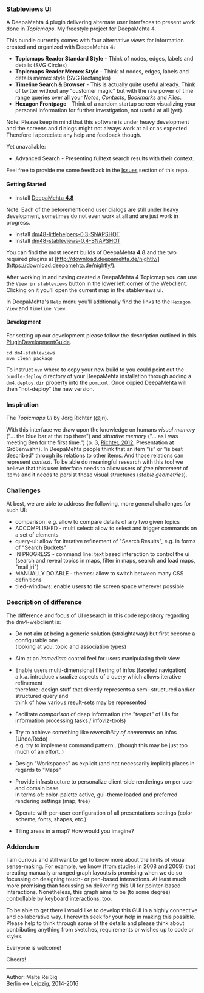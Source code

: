 
### Stableviews UI

A DeepaMehta 4 plugin delivering alternate user interfaces to present work done in _Topicmaps_. My freestyle project for DeepaMehta 4.

This bundle currently comes with four alternative _views_ for information created and organized with DeepaMehta 4:

 - **Topicmaps Reader Standard Style** - Think of nodes, edges, labels and details (SVG Circles)
 - **Topicmaps Reader Memex Style** - Think of nodes, edges, labels and details memex style (SVG Rectangles)
 - **Timeline Search & Browser** - This is actually quite useful already. Think of twitter without any "customer magic" but with the raw power of time range queries over all your _Notes_, _Contacts_, _Bookmarks_ and _Files_.
 - **Hexagon Frontpage** - Think of a random startup screen visualizing your personal information for further investigation, not useful at all (yet).

Note: Please keep in mind that this software is under heavy development and the screens and dialogs might not always work at all or as expected Therefore i appreciate any help and feedback though.

Yet unavailable:

 - Advanced Search - Presenting fulltext search results with their context.

Feel free to provide me some feedback in the [Issues](https://github.com/mukil/stableviews/issues) section of this repo.

#### Getting Started

 - Install [DeepaMehta **4.8**](http://github.com/jri/deepamehta)

Note: Each of the beforementioend user dialogs are still under heavy development, sometimes do not even work at all and are just work in progress.

 - Install [dm48-littlehelpers-0.3-SNAPSHOT](http://github.com/mukil/dm4-littlehelpers)
 - Install [dm48-stableviews-0.4-SNAPSHOT](http://github.com/mukil/stableviews)

You can find the most recent builds of DeepaMehta **4.8** and the two required plugins at [http://download.deepamehta.de/nightly/](https://download.deepamehta.de/nightly/).

After working in and having created a DeepaMehta 4 Topicmap you can use the `View in stableviews` button in the lower left corner of the Webclient. Clicking on it you'll open the current map in the stableviews ui.

In DeepaMehta's `Help` menu you'll addtionally find the links to the `Hexagon View` and `Timeline View`.

#### Development

For setting up our development please follow the description outlined in this [PluginDevelopmentGuide](https://trac.deepamehta.de/wiki/PluginDevelopmentGuide).

```
cd dm4-stableviews
mvn clean package
```

To instruct `mvn` where to copy your new build to you could point out the `bundle-deploy` directory of your DeepaMehta installation through adding a `dm4.deploy.dir` property into the `pom.xml`. Once copied DeepaMehta will then "hot-deploy" the new version.

### Inspiration

The _Topicmaps UI_ by Jörg Richter (@jri).

With this interface we draw upon the knowledge on humans  _visual memory_ ("... the blue bar at the top there") and _situative memory_ ("... as i was meeting Ben for the first time.") (p. 3, [Richter, 2012](http://demo.deepamehta.de:8080/topicmap/2249/topic/3359), Presentation at Größenwahn). In DeepaMehta people think that an item "is" or "is best described" through its relations to other items. And those relations can represent _context_. To be able do meaningful research with this tool we believe that this user interface needs to allow users of _free placement_ of items and it needs to persist those visual structures (_stable geometries_).

### Challenges

At best, we are able to address the following, more general challenges for such UI:

 * comparison: e.g. allow to compare details of any two given topics
 * ACCOMPLISHED - multi select: allow to select and trigger commands on a set of elements
 * query-ui: allow for iterative refinement of "Search Results", e.g. in forms of "Search Buckets"
 * IN PROGRESS - command line: text based interaction to control the ui (search and reveal topics in maps, filter in maps, search and load maps, "mail jri")
 * MANUALLY DO'ABLE - themes: allow to switch between many CSS definitions
 * tiled-windows: enable users to tile screen space wherever possible


### Description of difference

The difference and focus of UI research in this code repository regarding the dm4-webclient is:

* Do not aim at being a generic solution (straightaway) but first become a configurable one<br/>
  (looking at you: topic and association types)

* Aim at an _immediate_ control feel for users manipulating their view

* Enable users multi-dimensional filtering of infos (faceted navigation)<br/>
  a.k.a. introduce visualize aspects of a query which allows iterative refinement<br/>
  therefore: design stuff that directly represents a semi-structured and/or structured query and<br/>
  think of how various result-sets may be represented<br/>

* Facilitate _comparison_ of deep information (the "teapot" of UIs for information processing tasks / infoviz-tools)

* Try to achieve something like _reversibility of commands_ on infos (Undo/Redo)<br/>
  e.g. try to implement command pattern . (though this may be just too much of an effort..)

* Design "Workspaces" as explicit (and not necessarily implicit) places in regards to "Maps"

* Provide infrastructure to personalize client-side renderings on per user and domain base<br/>
  in terms of: color-palette active, gui-theme loaded and preferred rendering settings (map, tree)

* Operate with per-user configuration of all presentations settings (color scheme, fonts, shapes, etc.)

* Tiling areas in a map? How would you imagine?<br/>


### Addendum

I am curious and still want to get to know more about the limits of visual sense-making. For example, we know (from studies in 2008 and 2009) that creating manually arranged graph layouts is promising when we do so focussing on designing touch- or pen-based interactions. At least much more promising than focussing on delivering this UI for pointer-based interactions. Nonetheless, this graph aims to be (to some degree) controllable by keyboard interactions, too.

To be able to get there i would like to develop this GUI in a highly connective and collaborative way. I herewith seek for your help in making this possible. Please help to think through some of the details and please think about contributing anything from sketches, requirements or wishes up to code or styles.

Everyone is welcome!

Cheers!

-----------------------------------------
Author: Malte Reißig<br/>
Berlin <-> Leipzig, 2014-2016


